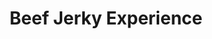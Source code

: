 ---
title: "Beef Jerky Experience"
url: /hershey/beef-jerky-experience-outlet-square/
shop: convenience
---